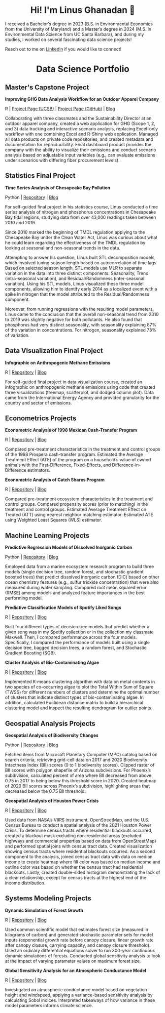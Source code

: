 <h1 align="center"> Hi! I'm Linus Ghanadan 👋</h1>

I received a Bachelor’s degree in 2023 (B.S. in Environmental Economics from the University of Maryland) and a Master’s degree in 2024 (M.S. in Environmental Data Science from UC Santa Barbara), and during my studies, I worked on several fascinating data science projects!

Reach out to me on [LinkedIn](https://www.linkedin.com/in/linus-ghanadan/) if you would like to connect!

<h1 align="center"> Data Science Portfolio</h1>

## Master's Capstone Project

**Improving GHG Data Analysis Workflow for an Outdoor Apparel Company**

R | [Project Page (UCSB)](https://bren.ucsb.edu/projects/creating-reproducible-model-annual-emissions-outputs-sock-manufacturers-supply-chain) | [Project Page (GitHub)](https://github.com/carbonSOCKprint) | [Blog](https://linusghanadan.github.io/blog/2024-6-20-post/)

Collaborating with three classmates and the Sustainability Director at an outdoor apparel company, created a web application for GHG (Scope 1, 2, and 3) data tracking and interactive scenario analysis, replacing Excel-only workflow with one combining Excel and R-Shiny web application. Managed all data products on private code repositories, and created metadata and documentation for reproducibility. Final dashboard product provides the company with the ability to visualize their emissions and conduct scenario analysis based on adjustable input variables (e.g., can evaluate emissions under scenarios with differing fiber procurement levels).

## Statistics Final Project

**Time Series Analysis of Chesapeake Bay Pollution**

Python | [Repository](https://github.com/linusghanadan/chesapeake-bay-nutrient-pollution-python) | [Blog](https://linusghanadan.github.io/blog/2024-8-20-post/chesapeake-bay-python.html)

For self-guided final project in his statistics course, Linus conducted a time series analysis of nitrogen and phosphorus concentrations in Chesapeake Bay tidal regions, studying data from over 43,000 readings taken between 2010 and 2019.

Since 2010 marked the beginning of TMDL regulation applying to the Chesapeake Bay under the Clean Water Act, Linus was curious about what he could learn regarding the effectiveness of the TMDL regulation by looking at seasonal and non-seasonal trends in the data. 

Attempting to answer his question, Linus built STL decomposition models, which involved tuning season length based on autocorrelation of time lags. Based on selected season length, STL models use MLR to separate variation in the data into three distinct components: Seasonality, Trend (intra-seasonal variation), and Residual/Randomness (inter-seasonal variation). Using his STL models, Linus visualized these three model components, allowing him to identify early 2014 as a localized event with a spike in nitrogen that the model attributed to the Residual/Randomness component.

Moreover, from running regressions with the resulting model parameters, Linus came to the conclusion that the overall non-seasonal trend from 2010 to 2019 was slightly negative for both pollutants. He also found that phosphorus had very distinct seasonality, with seasonality explaining 87% of the variation in concentrations. For nitrogen, seasonality explained 73% of variation.

## Data Visualization Final Project

**Infographic on Anthropogenic Methane Emissions**

R | [Repository](https://github.com/linusghanadan/methane-infographic) | [Blog](https://linusghanadan.github.io/blog/2024-3-12-post/)

For self-guided final project in data visualization course, created an infographic on anthropogenic methane emissions using code that created three visualizations (treemap, scatterplot, and dodged column plot). Data came from the International Energy Agency and provided granularity for the country and sector of emissions.

## Econometrics Projects

**Econometric Analysis of 1998 Mexican Cash-Transfer Program**

R | [Repository](https://github.com/linusghanadan/cash-transfer-policy) | [Blog](https://linusghanadan.github.io/blog/2024-3-6-post/)

Compared pre-treatment characteristics in the treatment and control groups of the 1998 Prospera cash-transfer program. Estimated the Average Treatment Effect (ATE) of the program on a household’s value of owned animals with the First-Difference, Fixed-Effects, and Difference-in-Difference estimators.

**Econometric Analysis of Catch Shares Program**

R | [Repository](https://github.com/linusghanadan/catch-shares-policy) | [Blog](https://linusghanadan.github.io/blog/2024-3-11-post/)

Compared pre-treatment ecosystem characteristics in the treatment and control groups. Compared propensity scores (prior to matching) in the treatment and control groups. Estimated Average Treatment Effect on Treated (ATT) using nearest neighbor matching estimator. Estimated ATE using Weighted Least Squares (WLS) estimator.

## Machine Learning Projects

**Predictive Regression Models of Dissolved Inorganic Carbon**

Python | [Repository](https://github.com/linusghanadan/dic-ml-models) | [Blog](https://linusghanadan.github.io/blog/2024-4-3-post/dic-ml-models.html)

Employed data from a marine ecosystem research program to build three models (single decision tree, random forest, and stochastic gradient boosted trees) that predict dissolved inorganic carbon (DIC) based on other ocean chemistry features (e.g., sulfur trioxide concentration) that were also measured during water sampling. Compared root mean squared error (RMSE) among models and analyzed feature importances in the best performing model.

**Predictive Classification Models of Spotify Liked Songs**

R | [Repository](https://github.com/linusghanadan/ml-spotify-lab) | [Blog](https://linusghanadan.github.io/blog/2024-3-29-post/)

Built four different types of decision tree models that predict whether a given song was in my Spotify collection or in the collection my classmate Maxwell. Then, I compared performance across the four models. Specifically, I compared the performance of models built using a single decision tree, bagged decision trees, a random forest, and Stochastic Gradient Boosting (SGB).

**Cluster Analysis of Bio-Contaminating Algae**

R | [Repository](https://github.com/linusghanadan/ml-clustering-lab/tree/main) | [Blog](https://linusghanadan.github.io/blog/2024-4-1-post/)

Implemented K-means clustering algorithm with data on metal contents in two species of co-occurring algae to plot the Total Within Sum of Square (TWSS) for different numbers of clusters and determine the optimal number of clusters that indicate distinct types of bio-contaminating algae. In addition, calculated Euclidean distance matrix to build a hierarchical clustering model and inspect the resulting dendrogram for outlier points.

## Geospatial Analysis Projects

**Geospatial Analysis of Biodiversity Changes**

Python | [Repository](https://github.com/linusghanadan/phoenix_biodiversity) | [Blog](https://linusghanadan.github.io/blog/2023-12-13-post/phoenix_biodiversity.html)

Fetched items from Microsoft Planetary Computer (MPC) catalog based on search criteria, retrieving grid-cell data on 2017 and 2020 Biodiversity Intactness Index (BII) scores (0 to 1 biodiversity scores). Clipped raster of BII scores with polygon shapefile of Arizona subdivisions. For Phoenix’s subdivision, calculated percent of area where BII decreased from above 0.75 in 2017 to being below this threshold score in 2020. Created heatmap of 2020 BII scores across Phoenix’s subdivision, highlighting areas that decreased below the 0.75 BII threshold.

**Geospatial Analysis of Houston Power Crisis**

R | [Repository](https://github.com/linusghanadan/houston_power_crisis/tree/main) | [Blog](https://linusghanadan.github.io/blog/2024-1-20-post/)

Used data from NASA’s VIIRS instrument, OpenStreetMap, and the U.S. Census Bureau to conduct a spatial analysis of the 2021 Houston Power Crisis. To determine census tracts where residential blackouts occurred, created a blackout mask excluding non-residential areas (excluded highways and commercial properties based on data from OpenStreetMap) and performed spatial joins with census tract data. Created visualization showing census tracts where residential blackouts occurred. As a second component to the analysis, joined census tract data with data on median income to create heatmap where fill color was based on median income and outline color was based on whether the census tract had residential blackouts. Lastly, created double-sided histogram demonstrating the lack of a clear relationship, except for census tracts at the highest end of the income distribution.

## Systems Modeling Projects

**Dynamic Simulation of Forest Growth**

R | [Repository](https://github.com/linusghanadan/dynamic-simulation-forest-growth) | [Blog](https://linusghanadan.github.io/blog/2024-6-10-post/)

Used common scientific model that estimates forest size (measured in kilograms of carbon) and generated stochastic parameter sets for model inputs (exponential growth rate before canopy closure, linear growth rate after canopy closure, carrying capacity, and canopy closure threshold). Used an ordinary differential equations solver to run 300-year continuous dynamic simulations of forests. Conducted global sensitivity analysis to look at the impact of varying parameter values on maximum forest size.

**Global Sensitivity Analysis for an Atmospheric Conductance Model**

R | [Repository](https://github.com/linusghanadan/atmospheric-conductance-sobol) | [Blog](https://linusghanadan.github.io/blog/2024-6-7-post/)

Investigated an atmospheric conductance model based on vegetation height and windspeed, applying a variance-based sensitivity analysis by calculating Sobol indices. Interpreted takeaways of how variance in these model parameters informs climate science.



